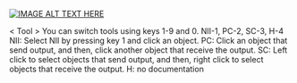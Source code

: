 [![IMAGE ALT TEXT HERE](https://img.youtube.com/vi/MelwTkqIMKg/0.jpg)](https://www.youtube.com/watch?v=MelwTkqIMKg)


< Tool >
You can switch tools using keys 1-9 and 0.
NII-1,  PC-2,  SC-3,  H-4
NII: Select NII by pressing key 1 and click an object.
PC: Click an object that send output, and then, click another object that receive the output. 
SC: Left click to select objects that send output, and then, right click to select objects that receive the output.
H: no documentation
